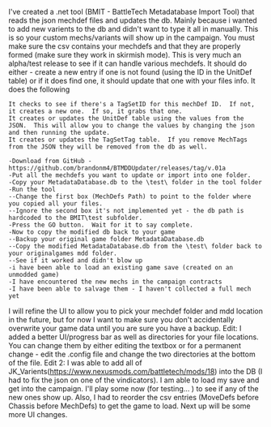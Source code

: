 I've created a .net tool (BMIT - BattleTech Metadatabase Import Tool) that reads the json mechdef files and updates the db.  Mainly because i wanted to add new varients to the db and didn't want to type it all in manually.  This is so your custom mechs/variants will show up in the campaign.
You must make sure the csv contains your mechdefs and that they are properly formed (make sure they work in skirmish mode).
This is very much an alpha/test release to see if it can handle various mechdefs.
It should do either - create a new entry if one is not found (using the ID in the UnitDef table)
or if it does find one, it should update that one with your files info.
It does the following

    It checks to see if there's a TagSetID for this mechDef ID.  If not, it creates a new one.  If so, it grabs that one.
    It creates or updates the UnitDef table using the values from the JSON.  This will allow you to change the values by changing the json and then running the update.
    It creates or updates the TagSetTag table.  If you remove MechTags from the JSON they will be removed from the db as well.

    -Download from GitHub - https://github.com/brandonm4/BTMDDUpdater/releases/tag/v.01a
    -Put all the mechdefs you want to update or import into one folder.
    -Copy your MetadataDatabase.db to the \test\ folder in the tool folder
    -Run the tool
    --Change the first box (MechDefs Path) to point to the folder where you copied all your files.
    --Ignore the second box it's not implemented yet - the db path is hardcoded to the BMIT\test subfolder.
    -Press the GO button.  Wait for it to say complete.
    -Now to copy the modified db back to your game
    --Backup your original game folder MetadataDatabase.db
    --Copy the modified MetadataDatabase.db from the \test\ folder back to your originalgames mdd folder.
    --See if it worked and didn't blow up
    -i have been able to load an existing game save (created on an unmodded game)
    -I have encountered the new mechs in the campaign contracts
    -I have been able to salvage them - I haven't collected a full mech yet

I will refine the UI to allow you to pick your mechdef folder and mdd location in the future, but for now I want to make sure you don't accidentally overwrite your game data until you are sure you have a backup.
Edit: I added a better UI/progress bar as well as directories for your file locations.  You can change them by either editing the textbox or for a permanent change - edit the .config file and change the two directories at the bottom of the file.
Edit 2: I was able to add all of JK_Varients(https://www.nexusmods.com/battletech/mods/18) into the DB (I had to fix the json on one of the vindicators).  I am able to load my save and get into the campaign.  I'll play some now (for testing... ) to see if any of the new ones show up. Also, I had to reorder the csv entries (MoveDefs before Chassis before MechDefs) to get the game to load.
Next up will be some more UI changes.
